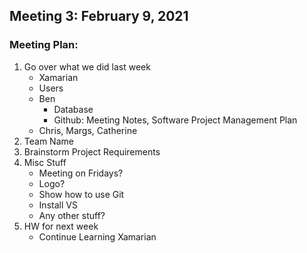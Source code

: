 ## Meeting 3: February 9, 2021

### Meeting Plan:
1. Go over what we did last week
   - Xamarian
   - Users
   - Ben
     - Database
     - Github: Meeting Notes, Software Project Management Plan
   - Chris, Margs, Catherine
2. Team Name
3. Brainstorm Project Requirements
4. Misc Stuff
   - Meeting on Fridays? 
   - Logo?
   - Show how to use Git
   - Install VS
   - Any other stuff?
5. HW for next week
   - Continue Learning Xamarian
